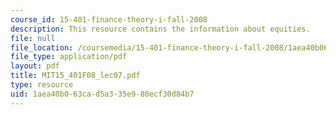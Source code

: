 ```yaml
---
course_id: 15-401-finance-theory-i-fall-2008
description: This resource contains the information about equities.
file: null
file_location: /coursemedia/15-401-finance-theory-i-fall-2008/1aea40b063cad5a335e980ecf30d84b7_MIT15_401F08_lec07.pdf
file_type: application/pdf
layout: pdf
title: MIT15_401F08_lec07.pdf
type: resource
uid: 1aea40b0-63ca-d5a3-35e9-80ecf30d84b7
---
```

